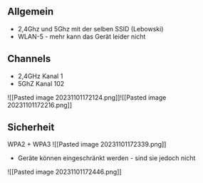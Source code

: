 ## Allgemein 
- 2,4Ghz und 5Ghz mit der selben SSID (Lebowski)
- WLAN-5 - mehr kann das Gerät leider nicht

## Channels
- 2,4GHz Kanal 1
- 5GhZ Kanal 102

![[Pasted image 20231101172124.png]]![[Pasted image 20231101172216.png]]

## Sicherheit
WPA2 + WPA3
![[Pasted image 20231101172339.png]]

- Geräte können eingeschränkt werden - sind sie jedoch nicht

![[Pasted image 20231101172446.png]]